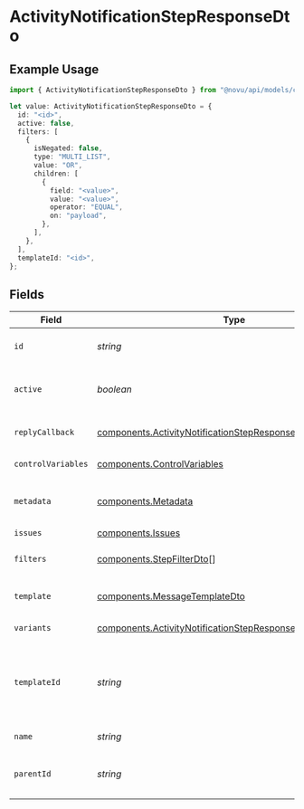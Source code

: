 # ActivityNotificationStepResponseDto

## Example Usage

```typescript
import { ActivityNotificationStepResponseDto } from "@novu/api/models/components";

let value: ActivityNotificationStepResponseDto = {
  id: "<id>",
  active: false,
  filters: [
    {
      isNegated: false,
      type: "MULTI_LIST",
      value: "OR",
      children: [
        {
          field: "<value>",
          value: "<value>",
          operator: "EQUAL",
          on: "payload",
        },
      ],
    },
  ],
  templateId: "<id>",
};
```

## Fields

| Field                                                                                                                                      | Type                                                                                                                                       | Required                                                                                                                                   | Description                                                                                                                                |
| ------------------------------------------------------------------------------------------------------------------------------------------ | ------------------------------------------------------------------------------------------------------------------------------------------ | ------------------------------------------------------------------------------------------------------------------------------------------ | ------------------------------------------------------------------------------------------------------------------------------------------ |
| `id`                                                                                                                                       | *string*                                                                                                                                   | :heavy_check_mark:                                                                                                                         | Unique identifier of the step                                                                                                              |
| `active`                                                                                                                                   | *boolean*                                                                                                                                  | :heavy_check_mark:                                                                                                                         | Whether the step is active or not                                                                                                          |
| `replyCallback`                                                                                                                            | [components.ActivityNotificationStepResponseDtoReplyCallback](../../models/components/activitynotificationstepresponsedtoreplycallback.md) | :heavy_minus_sign:                                                                                                                         | Reply callback settings                                                                                                                    |
| `controlVariables`                                                                                                                         | [components.ControlVariables](../../models/components/controlvariables.md)                                                                 | :heavy_minus_sign:                                                                                                                         | Control variables                                                                                                                          |
| `metadata`                                                                                                                                 | [components.Metadata](../../models/components/metadata.md)                                                                                 | :heavy_minus_sign:                                                                                                                         | Metadata for the workflow step                                                                                                             |
| `issues`                                                                                                                                   | [components.Issues](../../models/components/issues.md)                                                                                     | :heavy_minus_sign:                                                                                                                         | Step issues                                                                                                                                |
| `filters`                                                                                                                                  | [components.StepFilterDto](../../models/components/stepfilterdto.md)[]                                                                     | :heavy_check_mark:                                                                                                                         | Filter criteria for the step                                                                                                               |
| `template`                                                                                                                                 | [components.MessageTemplateDto](../../models/components/messagetemplatedto.md)                                                             | :heavy_minus_sign:                                                                                                                         | Optional template for the step                                                                                                             |
| `variants`                                                                                                                                 | [components.ActivityNotificationStepResponseDto](../../models/components/activitynotificationstepresponsedto.md)[]                         | :heavy_minus_sign:                                                                                                                         | Variants of the step                                                                                                                       |
| `templateId`                                                                                                                               | *string*                                                                                                                                   | :heavy_check_mark:                                                                                                                         | The identifier for the template associated with this step                                                                                  |
| `name`                                                                                                                                     | *string*                                                                                                                                   | :heavy_minus_sign:                                                                                                                         | The name of the step                                                                                                                       |
| `parentId`                                                                                                                                 | *string*                                                                                                                                   | :heavy_minus_sign:                                                                                                                         | The unique identifier for the parent step                                                                                                  |